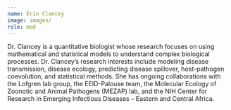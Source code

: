 ```yaml
---
name: Erin Clancey
image: images/
role: mod
---
```


Dr. Clancey is a quantitative biologist whose research focuses on using mathematical and statistical models to understand complex biological processes. Dr. Clancey’s research interests include modeling disease transmission, disease ecology, predicting disease spillover, host-pathogen coevolution, and statistical methods. She has ongoing collaborations with the Lofgren lab group, the EEID-Palouse team, the Molecular Ecology of Zoonotic and Animal Pathogens (MEZAP) lab, and the NIH Center for Research in Emerging Infectious Diseases – Eastern and Central Africa.

